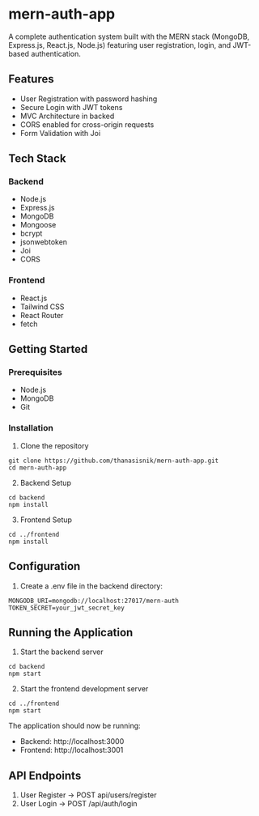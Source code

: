 # mern-auth-app
A complete authentication system built with the MERN stack (MongoDB, Express.js, React.js, Node.js) featuring user registration, login, and JWT-based authentication.

## Features
- User Registration with password hashing
- Secure Login with JWT tokens
- MVC Architecture in backed
- CORS enabled for cross-origin requests
- Form Validation with Joi

## Tech Stack
### Backend
- Node.js
- Express.js
- MongoDB
- Mongoose
- bcrypt 
- jsonwebtoken
- Joi
- CORS

### Frontend
- React.js
- Tailwind CSS
- React Router
- fetch

## Getting Started
### Prerequisites
- Node.js
- MongoDB
- Git

### Installation
1. Clone the repository
```
git clone https://github.com/thanasisnik/mern-auth-app.git
cd mern-auth-app
```
2. Backend Setup
```
cd backend
npm install
```
3. Frontend Setup
```
cd ../frontend
npm install
```

## Configuration
1. Create a .env file in the backend directory:
```
MONGODB_URI=mongodb://localhost:27017/mern-auth
TOKEN_SECRET=your_jwt_secret_key
```

## Running the Application
1. Start the backend server
```
cd backend
npm start
```
2. Start the frontend development server
```
cd ../frontend
npm start
```
The application should now be running:
- Backend: http://localhost:3000
- Frontend: http://localhost:3001

## API Endpoints
1. User Register -> POST api/users/register
2. User Login -> POST /api/auth/login
 

